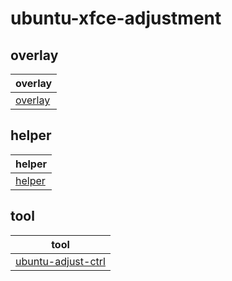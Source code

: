 

# ubuntu-xfce-adjustment


## overlay

| overlay |
| --- |
| [overlay](asset/overlay) |


## helper

| helper |
| --- |
| [helper](helper) |


## tool

| tool |
| --- |
| [ubuntu-adjust-ctrl](tool/ubuntu-adjust-ctrl) |

